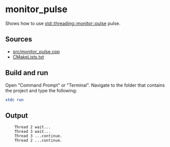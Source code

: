 # monitor_pulse

Shows how to use [xtd::threading::monitor::pulse](https://gammasoft71.github.io/xtd/reference_guides/latest/classxtd_1_1threading_1_1monitor.html#a02075512c6dc3fb73840910466cca815) pulse.

## Sources

* [src/monitor_pulse.cpp](src/monitor_pulse.cpp)
* [CMakeLists.txt](CMakeLists.txt)

## Build and run

Open "Command Prompt" or "Terminal". Navigate to the folder that contains the project and type the following:

```cmake
xtdc run
```

## Output

```
    Thread 2 wait...
    Thread 3 wait...
    Thread 3 ...continue.
    Thread 2 ...continue.
```
